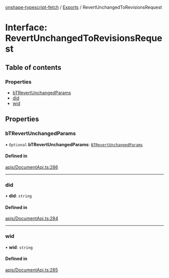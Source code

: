 [onshape-typescript-fetch](../README.md) / [Exports](../modules.md) / RevertUnchangedToRevisionsRequest

# Interface: RevertUnchangedToRevisionsRequest

## Table of contents

### Properties

- [bTRevertUnchangedParams](RevertUnchangedToRevisionsRequest.md#btrevertunchangedparams)
- [did](RevertUnchangedToRevisionsRequest.md#did)
- [wid](RevertUnchangedToRevisionsRequest.md#wid)

## Properties

### bTRevertUnchangedParams

• `Optional` **bTRevertUnchangedParams**: [`BTRevertUnchangedParams`](BTRevertUnchangedParams.md)

#### Defined in

[apis/DocumentApi.ts:286](https://github.com/toebes/onshape-typescript-fetch/blob/3e11ae1/apis/DocumentApi.ts#L286)

___

### did

• **did**: `string`

#### Defined in

[apis/DocumentApi.ts:284](https://github.com/toebes/onshape-typescript-fetch/blob/3e11ae1/apis/DocumentApi.ts#L284)

___

### wid

• **wid**: `string`

#### Defined in

[apis/DocumentApi.ts:285](https://github.com/toebes/onshape-typescript-fetch/blob/3e11ae1/apis/DocumentApi.ts#L285)
